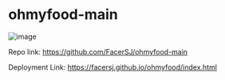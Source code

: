# ohmyfood-main

![image](https://user-images.githubusercontent.com/119257454/228298717-9bcb8779-5e82-4520-94ac-e11cacf524cf.png)


Repo link: https://github.com/FacerSJ/ohmyfood-main

Deployment Link:  https://facersj.github.io/ohmyfood/index.html
